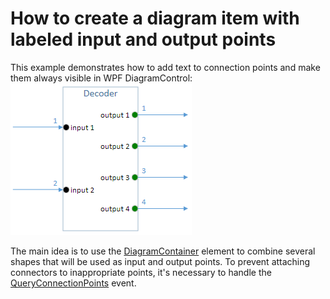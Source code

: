 # How to create a diagram item with labeled input and output points

This example demonstrates how to add text to connection points and make them always visible in WPF DiagramControl:
![0](https://raw.githubusercontent.com/DevExpress-Examples/How-to-create-a-diagram-item-with-labeled-input-and-output-points/19.2.4%2B/item_image.png)

The main idea is to use the [DiagramContainer](https://documentation.devexpress.com/WPF/117205/Controls-and-Libraries/Diagram-Control/Diagram-Items/Containers) element to combine several shapes that will be used as input and output points. 
To prevent attaching connectors to inappropriate points, it's necessary to handle the [QueryConnectionPoints](https://documentation.devexpress.com/WPF/DevExpress.Xpf.Diagram.DiagramControl.QueryConnectionPoints.event) event.
